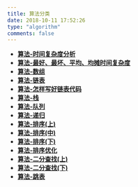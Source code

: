 ```yaml
---
title: 算法分类
date: 2018-10-11 17:52:26
type: "algorithm"
comments: false
---
```


* [**算法-时间复杂度分析**](/posts/2018-09-08-算法-复杂度分析.html)
* [**算法-最好、最坏、平均、均摊时间复杂度**](/posts/2018-09-09-算法-最好、最坏、平均、均摊时间复杂度.html)
* [**算法-数组**](/posts/2018-09-10-算法-数组.html)
* [**算法-链表**](/posts/2018-09-12-算法-链表.html)
* [**算法-怎样写好链表代码**](/posts/2018-09-13-算法-怎样写好链表代码.html)
* [**算法-栈**](/posts/2018-09-15-算法-栈.html)
* [**算法-队列**](/posts/2018-09-16-算法-队列.html)
* [**算法-递归**](/posts/2018-09-18-算法-递归.html)
* [**算法-排序(上)**][排序上]
* [**算法-排序(中)**][排序中]
* [**算法-排序(下)**][排序下]
* [**算法-排序优化**](/posts/2018-11-09-算法-排序优化.html)
* [**算法-二分查找(上)**][二分查找上]
* [**算法-二分查找(下)**][二分查找下]
* [**算法-跳表**](/posts/2018-12-17-算法-跳表.html)

[排序上]:/posts/2018-09-20-算法-排序(上).html
[排序中]:/posts/2018-09-23-算法-排序(中).html
[排序下]:/posts/2018-09-25-算法-排序(下).html

[二分查找上]:/posts/2018-11-09-算法-二分查找-上.html
[二分查找下]:/posts/2018-11-09-算法-二分查找-下.html